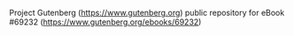 Project Gutenberg (https://www.gutenberg.org) public repository for
eBook #69232 (https://www.gutenberg.org/ebooks/69232)
